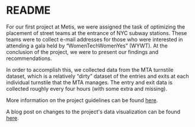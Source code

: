 # README

For our first project at Metis, we were assigned the task of optimizing the placement of street teams at the entrance of NYC subway stations. These teams were to collect e-mail addresses for those who were interested in attending a gala held by “WomenTechWomenYes” (WYWT). At the conclusion of the project, we were to present our findings and recommendations.

In order to accomplish this, we collected data from the MTA turnstile dataset, which is a relatively “dirty” dataset of the entries and exits at each individual turnstile that the MTA manages. The entry and exit data is collected roughly every four hours (with some extra and missing).

More information on the project guidelines can be found [here](https://github.com/bgentry91/Benson_Project/blob/master/Project_Description.md).

A blog post on changes to the project's data visualization can be found [here](https://bgentry91.github.io/Detail_in_Reporting/).
